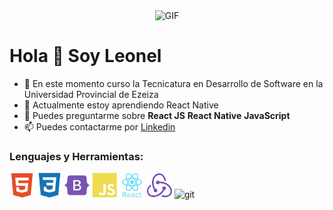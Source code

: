 <p align="center">

   <img align="center" alt="GIF" src="https://user-images.githubusercontent.com/106387871/171741503-7a10ce5d-6b7e-4c72-aa87-250561cafa89.gif" width="350"/>
  
</p>

# Hola 👋 Soy Leonel





- 🔭 En este momento curso la Tecnicatura en Desarrollo de Software en la Universidad Provincial de Ezeiza
- 🌱 Actualmente estoy aprendiendo React Native
- 💬 Puedes preguntarme sobre **React JS** **React Native** **JavaScript**
- 📫 Puedes contactarme por [Linkedin](https://www.linkedin.com/in/sa%C3%BAl-leonel-alderete-93b740224/)


<h3 align="left">Lenguajes y Herramientas:</h3>
<div>
  <img src="https://github.com/devicons/devicon/blob/master/icons/html5/html5-plain.svg" alt="html5" width="40" height="40"/>
  <img src="https://github.com/devicons/devicon/blob/master/icons/css3/css3-plain.svg" alt="css3" width="40" height="40"/>
  <img src="https://github.com/devicons/devicon/blob/master/icons/bootstrap/bootstrap-plain.svg" alt="bootstrap" width="40" height="40"/> 
  <img src="https://github.com/devicons/devicon/blob/master/icons/javascript/javascript-plain.svg" alt="javascript" width="40" height="40"/>
  <img src="https://github.com/devicons/devicon/blob/master/icons/react/react-original-wordmark.svg" alt="react" width="40" height="40"/>
  <img src="https://github.com/devicons/devicon/blob/master/icons/redux/redux-original.svg" alt="redux" width="40" height="40"/>
  <img src="https://www.vectorlogo.zone/logos/git-scm/git-scm-icon.svg" alt="git" width="40" height="40"/>
</div>
